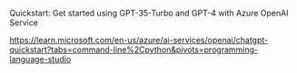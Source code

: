 Quickstart: Get started using GPT-35-Turbo and GPT-4 with Azure OpenAI Service

https://learn.microsoft.com/en-us/azure/ai-services/openai/chatgpt-quickstart?tabs=command-line%2Cpython&pivots=programming-language-studio
